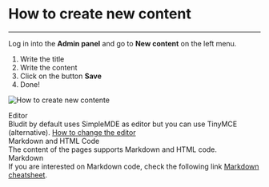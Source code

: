 # How to create new content
<!-- Position: 1 -->
---
Log in into the **Admin panel** and go to **New content** on the left menu.

1. Write the title
2. Write the content
3. Click on the button **Save**
4. Done!

![How to create new contente](https://df6m0u2ovo2fu.cloudfront.net/images/documentation-english/how-to-create-new-content.png)

<div class="note">
<div class="title">Editor</div>
Bludit by default uses SimpleMDE as editor but you can use TinyMCE (alternative). <a href="https://docs.bludit.com/en/content/how-to-change-the-editor">How to change the editor</a>
</div>

<div class="note">
<div class="title">Markdown and HTML Code</div>
The content of the pages supports Markdown and HTML code.
</div>

<div class="note">
<div class="title">Markdown</div>
If you are interested on Markdown code, check the following link <a href="https://github.com/adam-p/markdown-here/wiki/Markdown-Cheatsheet">Markdown cheatsheet</a>.
</div>
